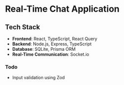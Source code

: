 # Real-Time Chat Application

## Tech Stack
- **Frontend**: React, TypeScript, React Query
- **Backend**: Node.js, Express, TypeScript
- **Database**: SQLite, Prisma ORM
- **Real-Time Communication**: Socket.io


### Todo
- Input validation using Zod

